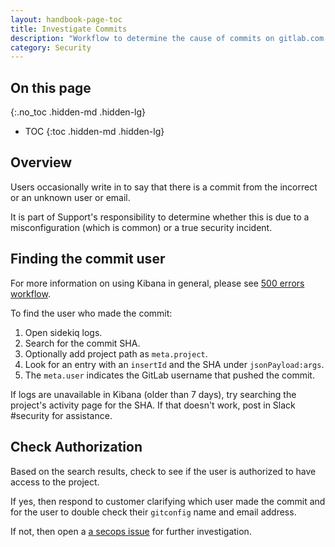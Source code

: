 ```yaml
---
layout: handbook-page-toc
title: Investigate Commits
description: "Workflow to determine the cause of commits on gitlab.com attributed to incorrect or unknown emails"
category: Security
---
```


## On this page
{:.no_toc .hidden-md .hidden-lg}

- TOC
{:toc .hidden-md .hidden-lg}

## Overview

Users occasionally write in to say that there is a commit from the incorrect or an unknown user or email.

It is part of Support's responsibility to determine whether this is due to a misconfiguration (which is common) or a true security incident.

## Finding the commit user

For more information on using Kibana in general, please see [500 errors workflow](500_errors.html).

To find the user who made the commit:

1. Open sidekiq logs.
1. Search for the commit SHA.
1. Optionally add project path as `meta.project`.
1. Look for an entry with an `insertId` and the SHA under `jsonPayload:args`.
1. The `meta.user` indicates the GitLab username that pushed the commit.

If logs are unavailable in Kibana (older than 7 days), try searching the project's activity page for the SHA. If that doesn't work, post in Slack #security for assistance.

## Check Authorization

Based on the search results, check to see if the user is authorized to have access to the project.

If yes, then respond to customer clarifying which user made the commit and for the user to double check their `gitconfig` name and email address.

If not, then open a [a secops issue](https://gitlab.com/gitlab-com/gl-security/secops/operations/-/issues) for further investigation.
